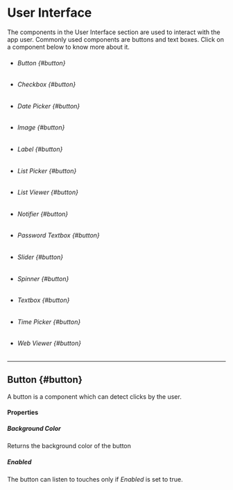 # User Interface

The components in the User Interface section are used to interact with the app user. Commonly used components are buttons and text boxes. Click on a component below to know more about it.

* ###### Button {#button}
* ###### Checkbox {#button}
* ###### Date Picker {#button}
* ###### Image {#button}
* ###### Label {#button}
* ###### List Picker {#button}
* ###### List Viewer {#button}
* ###### Notifier {#button}
* ###### Password Textbox {#button}
* ###### Slider {#button}
* ###### Spinner {#button}
* ###### Textbox {#button}
* ###### Time Picker {#button}
* ###### Web Viewer {#button}





---

## Button {#button}

A button is a component which can detect clicks by the user.

#### Properties

##### Background Color

Returns the background color of the button

##### Enabled

The button can listen to touches only if _Enabled_ is set to true.

##### 



